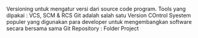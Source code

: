 Versioning untuk mengatur versi dari source code program.
Tools yang dipakai : VCS, SCM & RCS
Git adalah salah satu Version COntrol Syestem populer yang digunakan para developer untuk mengembangkan software secara bersama sama
Git Repository : Folder Project